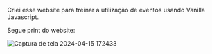 Criei esse website para treinar a utilização de eventos usando Vanilla Javascript.

Segue print do website:

![Captura de tela 2024-04-15 172433](https://github.com/Joa0DeL1ma/Website_Bateria_Virtual/assets/161715327/c754c072-b09f-43f2-bf6f-b3bed1315835)
